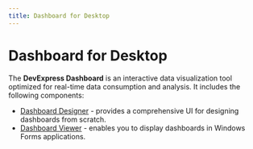 ```yaml
---
title: Dashboard for Desktop
---
```

# Dashboard for Desktop
The **DevExpress Dashboard** is an interactive data visualization tool optimized for real-time data consumption and analysis. It includes the following components:
* [Dashboard Designer](../../dashboard-for-desktop/articles/dashboard-designer.md) - provides a comprehensive UI for designing dashboards from scratch.
* [Dashboard Viewer](../../dashboard-for-desktop/articles/dashboard-viewer.md) - enables you to display dashboards in Windows Forms applications.